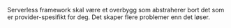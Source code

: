 Serverless framework skal være et overbygg som abstraherer bort det som er provider-spesifikt for deg.  Det skaper flere problemer enn det løser.  